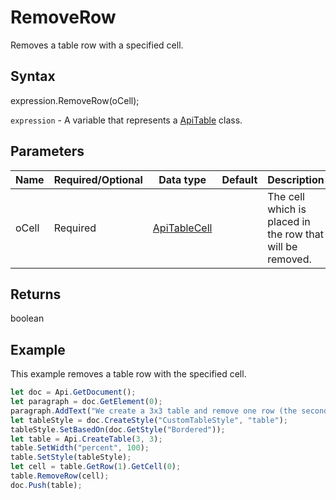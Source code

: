 # RemoveRow

Removes a table row with a specified cell.

## Syntax

expression.RemoveRow(oCell);

`expression` - A variable that represents a [ApiTable](../ApiTable.md) class.

## Parameters

| **Name** | **Required/Optional** | **Data type** | **Default** | **Description** |
| ------------- | ------------- | ------------- | ------------- | ------------- |
| oCell | Required | [ApiTableCell](../../ApiTableCell/ApiTableCell.md) |  | The cell which is placed in the row that will be removed. |

## Returns

boolean

## Example

This example removes a table row with the specified cell.

```javascript
let doc = Api.GetDocument();
let paragraph = doc.GetElement(0);
paragraph.AddText("We create a 3x3 table and remove one row (the second one), so that it becomes 3x2:");
let tableStyle = doc.CreateStyle("CustomTableStyle", "table");
tableStyle.SetBasedOn(doc.GetStyle("Bordered"));
let table = Api.CreateTable(3, 3);
table.SetWidth("percent", 100);
table.SetStyle(tableStyle);
let cell = table.GetRow(1).GetCell(0);
table.RemoveRow(cell);
doc.Push(table);
```
